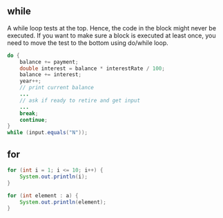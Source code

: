 ## while

A while loop tests at the top. Hence, the code in the block might never be executed. If you want to make sure a block is executed at least once, you need to move the test to the bottom using do/while loop.

```java
do {
    balance += payment;
    double interest = balance * interestRate / 100;
    balance += interest;
    year++;
    // print current balance
    ...
    // ask if ready to retire and get input
    ...
    break;
    continue;
}
while (input.equals("N"));
```

## for

```java
for (int i = 1; i <= 10; i++) {
    System.out.println(i);
}
```

```java
for (int element : a) {
    System.out.println(element);
}
```
